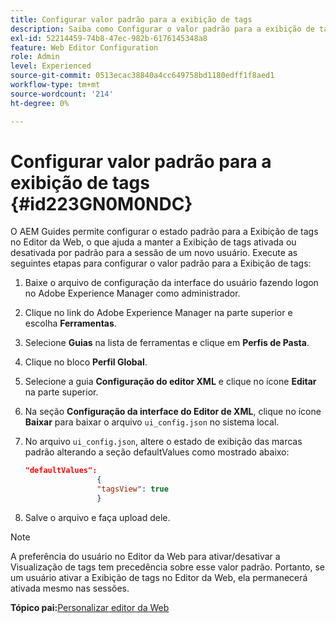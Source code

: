 ```yaml
---
title: Configurar valor padrão para a exibição de tags
description: Saiba como Configurar o valor padrão para a exibição de tags
exl-id: 52214459-74b8-47ec-982b-6176145348a8
feature: Web Editor Configuration
role: Admin
level: Experienced
source-git-commit: 0513ecac38840a4cc649758bd1180edff1f8aed1
workflow-type: tm+mt
source-wordcount: '214'
ht-degree: 0%

---
```


# Configurar valor padrão para a exibição de tags {#id223GN0M0NDC}

O AEM Guides permite configurar o estado padrão para a Exibição de tags no Editor da Web, o que ajuda a manter a Exibição de tags ativada ou desativada por padrão para a sessão de um novo usuário. Execute as seguintes etapas para configurar o valor padrão para a Exibição de tags:

1. Baixe o arquivo de configuração da interface do usuário fazendo logon no Adobe Experience Manager como administrador.
1. Clique no link do Adobe Experience Manager na parte superior e escolha **Ferramentas**.
1. Selecione **Guias** na lista de ferramentas e clique em **Perfis de Pasta**.
1. Clique no bloco **Perfil Global**.
1. Selecione a guia **Configuração do editor XML** e clique no ícone **Editar** na parte superior.
1. Na seção **Configuração da interface do Editor de XML**, clique no ícone **Baixar** para baixar o arquivo `ui_config.json` no sistema local.
1. No arquivo `ui_config.json`, altere o estado de exibição das marcas padrão alterando a seção defaultValues como mostrado abaixo:

   ```json
   "defaultValues":
                   {
                   "tagsView": true
                   }
   ```

1. Salve o arquivo e faça upload dele.

>[!NOTE]
>
> A preferência do usuário no Editor da Web para ativar/desativar a Visualização de tags tem precedência sobre esse valor padrão. Portanto, se um usuário ativar a Exibição de tags no Editor da Web, ela permanecerá ativada mesmo nas sessões.

**Tópico pai:**&#x200B;[&#x200B; Personalizar editor da Web](conf-web-editor.md)
